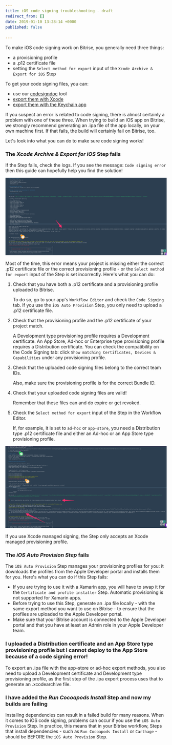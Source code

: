 ```yaml
---
title: iOS code signing troubleshooting - draft
redirect_from: []
date: 2019-01-10 13:28:14 +0000
published: false

---
```

To make iOS code signing work on Bitrise, you generally need three things:

* a provisioning profile
* a .p12 certificate file
* setting the `Select method for export` input of the `Xcode Archive & Export for iOS` Step

To get your code signing files, you can:

* use our [codesigndoc](https://github.com/bitrise-tools/codesigndoc) tool
* [export them with Xcode](https://devcenter.bitrise.io/code-signing/ios-code-signing/exporting-code-signing-files/#exporting-certificates-using-xcode)
* [export them with the Keychain app](https://devcenter.bitrise.io/code-signing/ios-code-signing/exporting-code-signing-files/#exporting-manually)

If you suspect an error is related to code signing, there is almost certainly a problem with one of these three. When trying to build an iOS app on Bitrise, we strongly recommend generating an .ipa file of the app locally, on your own machine first. If that fails, the build will certainly fail on Bitrise, too.

Let's look into what you can do to make sure code signing works!

### The _Xcode Archive & Export for iOS_ Step fails

If the Step fails, check the logs. If you see the message: `Code signing error` then this guide can hopefully help you find the solution!

![](/img/archive_fail.png)

Most of the time, this error means your project is missing either the correct .p12 certificate file or the correct provisioning profile - or the `Select method for export` input of the Step is set incorrectly. Here's what you can do:

1. Check that you have both a .p12 certificate and a provisioning profile uploaded to Bitrise.

   To do so, go to your app's `Workflow Editor` and check the `Code Signing` tab. If you use the `iOS Auto Provision` Step, you only need to upload a .p12 certificate file.
2. Check that the provisioning profile and the .p12 certificate of your project match.

   A Development type provisioning profile requires a Development certificate. An App Store, Ad-hoc or Enterprise type provisioning profile requires a Distribution certificate. You can check the compatibility on the Code Signing tab: click `Show matching Certificates, Devices & Capabilities` under any provisioning profile.
3. Check that the uploaded code signing files belong to the correct team IDs.

   Also, make sure the provisioning profile is for the correct Bundle ID.
4. Check that your uploaded code signing files are valid!

   Remember that these files can and do expire or get revoked.
5. Check the `Select method for export` input of the Step in the Workflow Editor.

   If, for example, it is set to `ad-hoc` or `app-store`, you need a Distribution type .p12 certificate file and either an Ad-hoc or an App Store type provisioning profile.

![](/img/export_fail.png)

If you use Xcode managed signing, the Step only accepts an Xcode managed provisioning profile. 

### The _iOS Auto Provision Step_ fails

The `iOS Auto Provision` Step manages your provisioning profiles for you: it downloads the profiles from the Apple Developer portal and installs them for you. Here's what you can do if this Step fails:

* If you are trying to use it with a Xamarin app, you will have to swap it for the `Certificate and profile installer` Step. Automatic provisioning is not supported for Xamarin apps.
* Before trying to use this Step, generate an .ipa file locally - with the same export method you want to use on Bitrise - to ensure that the profiles are uploaded to the Apple Developer portal.
* Make sure that your Bitrise account is connected to the Apple Developer portal and that you have at least an Admin role in your Apple Developer team.

### I uploaded a Distribution certificate and an App Store type provisioning profile but I cannot deploy to the App Store because of a code signing error!

To export an .ipa file with the app-store or ad-hoc export methods, you also need to upload a Development certificate and Development type provisioning profile, as the first step of the .ipa export process uses that to generate an .xcodearchive file.

### I have added the _Run Cocoapods Install_ Step and now my builds are failing

Installing dependencies can result in a failed build for many reasons. When it comes to iOS code signing, problems can occur if you use the `iOS Auto Provision` Step. In practice, this means that in your Bitrise workflow, Steps that install dependencies - such as `Run Cocoapods Install` or `Carthage` - should be BEFORE the `iOS Auto Provision` Step.